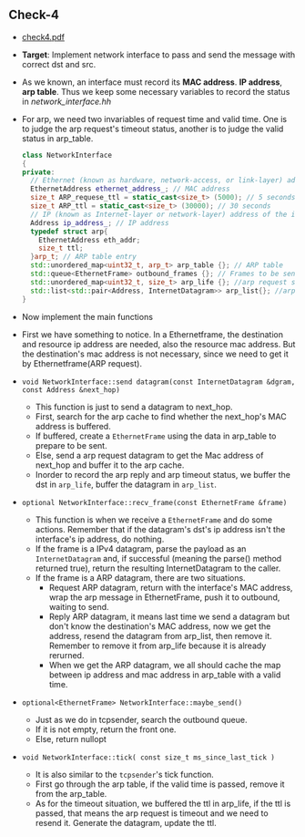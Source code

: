 ## Check-4

- [check4.pdf](https://cs144.github.io/assignments/check4.pdf)

- **Target**: Implement network interface to pass and send the message with correct dst and src.

- As we known, an interface must record its **MAC address**. **IP address**, **arp table**. Thus we keep some necessary variables to record the status in *network_interface.hh*

- For arp, we need two invariables of request time and valid time. One is to judge the arp request's timeout status, another is to judge the valid status in arp_table.

  ```c++
  class NetworkInterface
  {
  private:
    // Ethernet (known as hardware, network-access, or link-layer) address of the interface
    EthernetAddress ethernet_address_; // MAC address 
    size_t ARP_requese_ttl = static_cast<size_t> (5000); // 5 seconds
    size_t ARP_ttl = static_cast<size_t> (30000); // 30 seconds
    // IP (known as Internet-layer or network-layer) address of the interface
    Address ip_address_; // IP address
    typedef struct arp{
      EthernetAddress eth_addr;
      size_t ttl;
    }arp_t; // ARP table entry
    std::unordered_map<uint32_t, arp_t> arp_table {}; // ARP table
    std::queue<EthernetFrame> outbound_frames {}; // Frames to be sent
    std::unordered_map<uint32_t, size_t> arp_life {}; //arp request sent table
    std::list<std::pair<Address, InternetDatagram>> arp_list{}; //arp request sent list, pass time ,resend
  }
  ```

- Now implement the main functions

- First we have something to notice. In a Ethernetframe, the destination and resource ip address are needed, also the resource mac address. But the destination's mac address is not necessary, since we need to get it by Ethernetframe(ARP request).

- `void NetworkInterface::send datagram(const InternetDatagram &dgram, const Address &next_hop)` 

  - This function is just to send a datagram to next_hop.
  - First, search for the arp cache to find whether the next_hop's MAC address is buffered.
  -  If buffered, create a `EthernetFrame` using the data in arp_table to prepare to be sent. 
  - Else, send a arp request datagram to get the Mac address of next_hop and buffer it to the arp cache.
  - Inorder to record the arp reply and arp timeout status, we buffer the dst in `arp_life`, buffer the datagram in `arp_list`.

- `optional NetworkInterface::recv_frame(const EthernetFrame &frame)`

  - This function is when we receive a `EthernetFrame` and do some actions. Remember that if the datagram's dst's ip address isn't the interface's ip address, do nothing.
  - If the frame is a IPv4 datagram,  parse the payload as an `InternetDatagram` and, if successful (meaning the parse() method returned true), return the resulting InternetDatagram to the caller.
  - If the frame is a ARP datagram, there are two situations.
    - Request ARP datagram, return with the interface's MAC address, wrap the arp message in EthernetFrame, push it to outbound, waiting to send.
    - Reply ARP datagram, it means last time we send a datagram but don't know the destination's MAC address, now we get the address, resend the datagram from arp_list, then remove it. Remember to remove it from arp_life because it is already rerurned.
    - When we get the ARP datagram, we all should cache the map between ip address and mac address in arp_table with a valid time.

- `optional<EthernetFrame> NetworkInterface::maybe_send()`

  - Just as we do in tcpsender, search the outbound queue.
  - If it is not empty, return the front one. 
  - Else, return nullopt

- `void NetworkInterface::tick( const size_t ms_since_last_tick )`

  - It is also similar to the `tcpsender`'s tick function.
  - First go through the arp table, if the valid time is passed, remove it from the arp_table.
  - As for the timeout situation, we buffered the ttl in arp_life, if the ttl is passed, that means the arp request is timeout and we need to resend it. Generate the datagram, update the ttl.